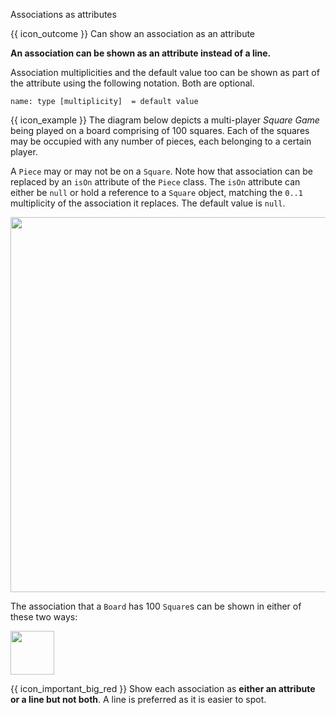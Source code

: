 <span id="title">Associations as attributes</span>

<span id="prereqs"></span>

<span id="outcomes">{{ icon_outcome }} Can show an association as an attribute</span>

<div id="body">

**An association can be shown as an attribute instead of a line.** 

Association multiplicities and the default value too can be shown as part of the attribute using the following notation. Both are optional. 

`name: type [multiplicity]  = default value`

<box>

{{ icon_example }} The diagram below depicts a multi-player _Square Game_ being played on a board comprising of 100 squares. Each of the squares may be occupied with any number of pieces, each belonging to a certain player. 

A `Piece` may or may not be on a `Square`.  Note how that association can be replaced by an `isOn` attribute of the `Piece` class. The `isOn` attribute can either be `null` or hold a reference to a `Square` object, matching the `0..1` multiplicity of the association it replaces. The default value is `null`.

<img src="{{baseUrl}}/uml/classDiagrams/associationsAsAttributes/what/images/squareMultiplicity.png" width="600" />
<p/>

The association that a `Board` has 100 `Square`s can be shown in either of these two ways:

<img src="{{baseUrl}}/uml/classDiagrams/associationsAsAttributes/what/images/board.png" height="70" />
<p/>

</box>

{{ icon_important_big_red }} Show each association as **either an attribute or a line but not both**. A line is preferred as it is easier to spot.

</div>

<div id="extras">
</div>
